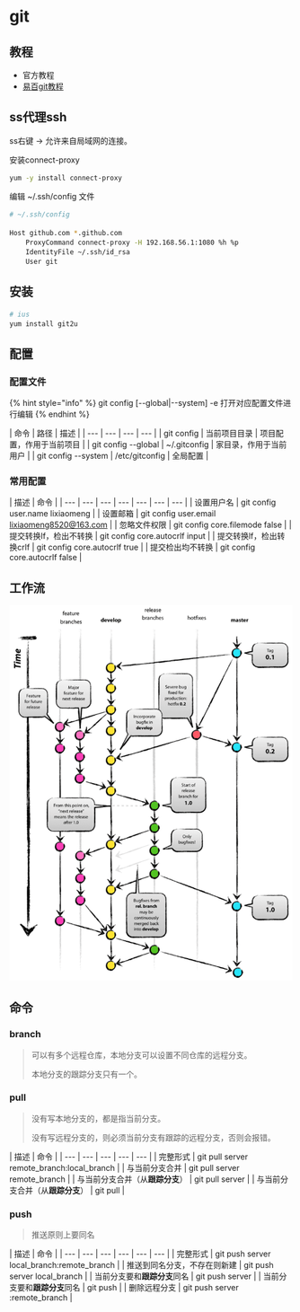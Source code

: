 # git

## 教程

* 官方教程
* [易百git教程](https://www.yiibai.com/git/)

## ss代理ssh

ss右键 -&gt; 允许来自局域网的连接。

安装connect-proxy

```bash
yum -y install connect-proxy
```

编辑 ~/.ssh/config 文件

```bash
# ~/.ssh/config

Host github.com *.github.com
    ProxyCommand connect-proxy -H 192.168.56.1:1080 %h %p
    IdentityFile ~/.ssh/id_rsa
    User git
```

## 安装

```bash
# ius
yum install git2u
```

## 配置

### 配置文件

{% hint style="info" %}
git config \[--global\|--system\] -e  打开对应配置文件进行编辑
{% endhint %}

| 命令 | 路径 | 描述 |
| --- | --- | --- | --- |
| git config | 当前项目目录 | 项目配置，作用于当前项目 |
| git config --global | ~/.gitconfig | 家目录，作用于当前用户 |
| git config --system | /etc/gitconfig | 全局配置 |

### 常用配置

| 描述 | 命令 |
| --- | --- | --- | --- | --- | --- | --- |
| 设置用户名 | git config user.name lixiaomeng |
| 设置邮箱 | git config user.email lixiaomeng8520@163.com |
| 忽略文件权限 | git config core.filemode false |
| 提交转换lf，检出不转换 | git config core.autocrlf input |
| 提交转换lf，检出转换crlf | git config core.autocrlf true |
| 提交检出均不转换 | git config core.autocrlf false |

## 工作流

![](../.gitbook/assets/git-model-2x.png)

## 命令

### branch

> 可以有多个远程仓库，本地分支可以设置不同仓库的远程分支。
>
> 本地分支的跟踪分支只有一个。

### pull

> 没有写本地分支的，都是指当前分支。
>
> 没有写远程分支的，则必须当前分支有跟踪的远程分支，否则会报错。

| 描述 | 命令 |
| --- | --- | --- | --- | --- |
| 完整形式 | git pull server remote\_branch:local\_branch |
| 与当前分支合并 | git pull server remote\_branch |
| 与当前分支合并（从**跟踪分支**） | git pull server |
| 与当前分支合并（从**跟踪分支**） | git pull |

### push

> 推送原则上要同名

| 描述 | 命令 |
| --- | --- | --- | --- | --- | --- |
| 完整形式 | git push server local\_branch:remote\_branch |
| 推送到同名分支，不存在则新建 | git push server local\_branch |
| 当前分支要和**跟踪分支**同名 | git push server |
| 当前分支要和**跟踪分支**同名 | git push |
| 删除远程分支 | git push server :remote\_branch |



